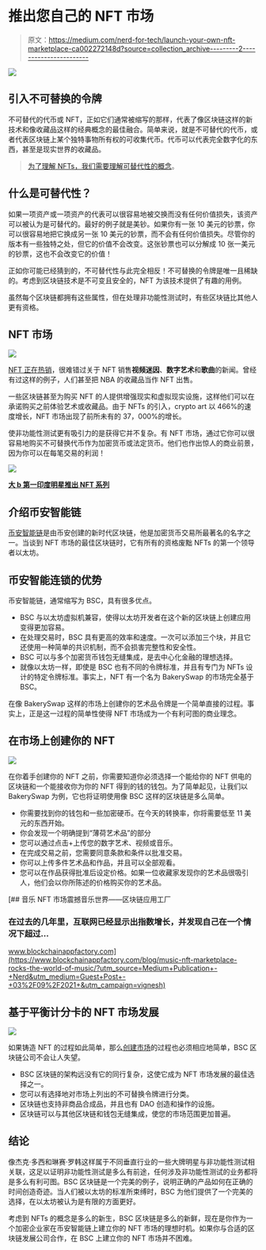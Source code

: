# 推出您自己的 NFT 市场

> 原文：<https://medium.com/nerd-for-tech/launch-your-own-nft-marketplace-ca002272148d?source=collection_archive---------2----------------------->

![](img/c32914d0c1ca33461de273f0155f8ad1.png)

## **引入不可替换的令牌**

不可替代的代币或 NFT，正如它们通常被缩写的那样，代表了像区块链这样的新技术和像收藏品这样的经典概念的最佳融合。简单来说，就是不可替代的代币，或者代表区块链上某个独特事物所有权的可收集代币。代币可以代表完全数字化的东西，甚至是现实世界的收藏品。

> [为了理解 NFTs，我们需要理解可替代性的概念](https://www.blockchainappfactory.com/nft-marketplace-development?utm_source=Medium+Publication+-+Nerd&utm_medium=Guest+Post+-+03%2F09%2F2021+&utm_campaign=vignesh)。

## **什么是可替代性？**

如果一项资产或一项资产的代表可以很容易地被交换而没有任何价值损失，该资产可以被认为是可替代的。最好的例子就是美钞。如果你有一张 10 美元的钞票，你可以很容易地把它换成另一张 10 美元的钞票，而不会有任何价值损失。尽管你的版本有一些独特之处，但它的价值不会改变。这张钞票也可以分解成 10 张一美元的钞票，这也不会改变它的价值！

正如你可能已经猜到的，不可替代性与此完全相反！不可替换的令牌是唯一且稀缺的。考虑到区块链技术是不可变且安全的，NFT 为该技术提供了有趣的用例。

虽然每个区块链都拥有这些属性，但在处理非功能性测试时，有些区块链比其他人更有资格。

## **NFT 市场**

![](img/6873fa4c661acfb8c9d973d103ec0668.png)

[NFT 正在热销](https://nonfungible.com/market/history)，很难错过关于 NFT 销售**视频迷因**、**数字艺术**和**歌曲**的新闻。曾经有过这样的例子，人们甚至把 NBA 的收藏品当作 NFT 出售。

一些区块链甚至为购买 NFT 的人提供增强现实和虚拟现实设施，这样他们可以在承诺购买之前体验艺术或收藏品。由于 NFTs 的引入，crypto art 以 466%的速度增长，NFT 市场出现了前所未有的 37，000%的增长。

使非功能性测试更有吸引力的是获得它并不复杂。有 NFT 市场，通过它你可以很容易地购买不可替换代币作为加密货币或法定货币。他们也作出惊人的商业前景，因为你可以在每笔交易的利润！

![](img/c5ad8641a76142a228fa0fe4b004619e.png)

[**大 b 第一印度明星推出 NFT 系列**](https://twitter.com/EconomicTimes/status/1432565058110836736)

## **介绍币安智能链**

[币安智能链](https://www.blockchainappfactory.com/binance-smart-chain-development-services?utm_source=Medium+Publication+-+Nerd&utm_medium=Guest+Post+-+03%2F09%2F2021+&utm_campaign=vignesh)是由币安创建的新时代区块链，他是加密货币交易所最著名的名字之一。当谈到 NFT 市场的最佳区块链时，它有所有的资格废黜 NFTs 的第一个领导者以太坊。

## **币安智能连锁的优势**

币安智能链，通常缩写为 BSC，具有很多优点。

*   BSC 与以太坊虚拟机兼容，使得以太坊开发者在这个新的区块链上创建应用变得更加容易。
*   在处理交易时，BSC 具有更高的效率和速度。一次可以添加三个块，并且它还使用一种简单的共识机制，而不会损害完整性和安全性。
*   BSC 可以与多个加密货币钱包无缝集成，是去中心化金融的理想选择。
*   就像以太坊一样，即使是 BSC 也有不同的令牌标准，并且有专门为 NFTs 设计的特定令牌标准。事实上，NFT 有一个名为 BakerySwap 的市场完全基于 BSC。

在像 BakerySwap 这样的市场上创建你的艺术品令牌是一个简单直接的过程。事实上，正是这一过程的简单性使得 NFT 市场成为一个有利可图的商业理念。

## **在市场上创建你的 NFT**

![](img/0ea8091b0dc7cc487232645946b46cb7.png)

在你着手创建你的 NFT 之前，你需要知道你必须选择一个能给你的 NFT 供电的区块链和一个能接收你为你的 NFT 得到的钱的钱包。为了简单起见，让我们以 BakerySwap 为例，它也将证明使用像 BSC 这样的区块链是多么简单。

*   你需要找到你的钱包和一些加密硬币。在今天的转换率，你将需要低至 11 美元的东西开始。
*   你会发现一个明确提到“薄荷艺术品”的部分
*   您可以通过点击+上传您的数字艺术、视频或音乐。
*   在完成交易之前，您需要同意条款和条件以批准交易。
*   你可以上传多件艺术品和作品，并且可以全部观看。
*   您可以在作品获得批准后设定价格。如果一位收藏家发现你的艺术品很吸引人，他们会以你所陈述的价格购买你的艺术品。

[](https://www.blockchainappfactory.com/blog/music-nft-marketplace-rocks-the-world-of-music/?utm_source=Medium+Publication+-+Nerd&utm_medium=Guest+Post+-+03%2F09%2F2021+&utm_campaign=vignesh) [## 音乐 NFT 市场震撼音乐世界——区块链应用工厂

### 在过去的几年里，互联网已经显示出指数增长，并发现自己在一个情况下超过…

www.blockchainappfactory.com](https://www.blockchainappfactory.com/blog/music-nft-marketplace-rocks-the-world-of-music/?utm_source=Medium+Publication+-+Nerd&utm_medium=Guest+Post+-+03%2F09%2F2021+&utm_campaign=vignesh) 

## **基于平衡计分卡的 NFT 市场发展**

![](img/e107f29fb841f202b60f76217ecfe1d4.png)

如果铸造 NFT 的过程如此简单，那么[创建市场](https://www.blockchainappfactory.com/nft-marketplace-on-binance-smart-chain?utm_source=Medium+Publication+-+Nerd&utm_medium=Guest+Post+-+03%2F09%2F2021+&utm_campaign=vignesh)的过程也必须相应地简单，BSC 区块链公司不会让人失望。

*   BSC 区块链的架构远没有它的同行复杂，这使它成为 NFT 市场发展的最佳选择之一。
*   您可以有选择地对市场上列出的不可替换令牌进行分类。
*   区块链也支持非商品合成品，并且也有 DAO 创造和操作的设施。
*   区块链可以与其他区块链和钱包无缝集成，使您的市场范围更加普遍。

## **结论**

像杰克·多西和琳赛·罗韩这样属于不同垂直行业的一些大牌明星与非功能性测试相关联，这足以证明非功能性测试是多么有前途，任何涉及非功能性测试的业务都将是多么有利可图。BSC 区块链是一个完美的例子，说明正确的产品如何在正确的时间创造奇迹。当人们被以太坊的标准所束缚时，BSC 为他们提供了一个完美的选择，在以太坊被认为是有限的方面更好。

考虑到 NFTs 的概念是多么的新生，BSC 区块链是多么的新鲜，现在是你作为一个加密企业家在币安智能链上建立你的 NFT 市场的理想时机。如果你与合适的区块链发展公司合作，在 BSC 上建立你的 NFT 市场并不困难。